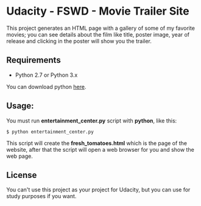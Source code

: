 # Udacity - FSWD - Movie Trailer Site
This project generates an HTML page with a gallery of some of my favorite movies; you can see details about the film like title, poster image, year of release and clicking in the poster will show you the trailer.

## Requirements

- Python 2.7 or Python 3.x

You can download python [here](https://www.python.org/downloads/).

## Usage:
You must run **entertainment_center.py** script with **python**, like this:

    $ python entertainment_center.py

This script will create the **fresh_tomatoes.html** which is the page of the website, after that the script will open a web browser for you and show the web page.

## License
You can't use this project as your project for Udacity, but you can use for study purposes if you want.


